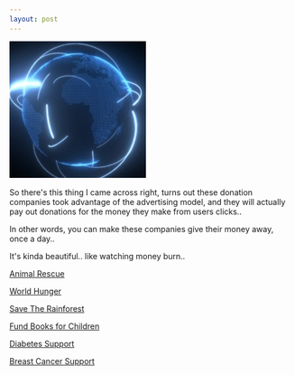 ```yaml
---
layout: post
---
```


![image-title-here](/img/world2.webp) <!-- {:class="img-responsive"} -->

So there's this thing I came across right, turns out these donation companies took advantage of the
advertising model, and they will actually pay out donations for the money they make from users clicks..

In other words, you can make these companies give their money away, once a day..

It's kinda beautiful.. like watching money burn..



[Animal Rescue](https://theanimalrescuesite.greatergood.com/clicktogive/)

[World Hunger](https://thehungersite.greatergood.com/clicktogive/ths/home)

[Save The Rainforest](https://therainforestsite.greatergood.com/clicktogive/trs/home)

[Fund Books for Children](https://theliteracysite.greatergood.com/clicktogive/lit/home)

[Diabetes Support](https://thediabetessite.greatergood.com/clicktogive/dbs/home)

[Breast Cancer Support](https://thebreastcancersite.greatergood.com/clicktogive/bcs/home)
